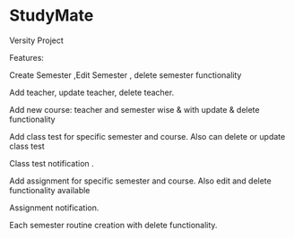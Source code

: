 # StudyMate
Versity Project



Features:


Create Semester ,Edit Semester , delete semester functionality


Add teacher, update teacher, delete teacher.


Add new course: teacher and semester wise & with update & delete functionality


Add class test for specific semester and course. Also can delete or update class test

Class test notification .


Add assignment for specific semester and course. Also edit and delete functionality available

Assignment notification.

Each semester routine creation with delete functionality.


